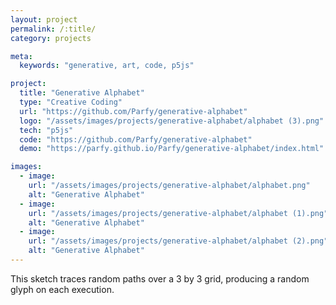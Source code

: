 ```yaml
---
layout: project
permalink: /:title/
category: projects

meta:
  keywords: "generative, art, code, p5js"

project:
  title: "Generative Alphabet"
  type: "Creative Coding"
  url: "https://github.com/Parfy/generative-alphabet"
  logo: "/assets/images/projects/generative-alphabet/alphabet (3).png"
  tech: "p5js"
  code: "https://github.com/Parfy/generative-alphabet"
  demo: "https://parfy.github.io/Parfy/generative-alphabet/index.html"

images:
  - image:
    url: "/assets/images/projects/generative-alphabet/alphabet.png"
    alt: "Generative Alphabet"
  - image:
    url: "/assets/images/projects/generative-alphabet/alphabet (1).png"
    alt: "Generative Alphabet"
  - image:
    url: "/assets/images/projects/generative-alphabet/alphabet (2).png"
    alt: "Generative Alphabet"
---
```

<p>This sketch traces random paths over a 3 by 3 grid, producing a random glyph on each execution.</p>
